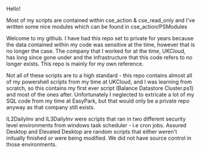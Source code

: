Hello!

Most of my scripts are contained within cse_action & cse_read_only and I've written some nice modules which can be found in cse_action/PSModules

Welcome to my github. I have had this repo set to private for years because the data contained within my code was sensitive at the time, however that is no longer the case.
The company that I worked for at the time, UKCloud, has long since gone under and the infrastructure that this code refers to no longer exists. This repo is mainly for my own reference.

Not all of these scripts are to a high standard - this repo contains almost all of my powershell scripts from my time at UKCloud, and I was learning from scratch, so this contains my first ever script (Balance Datastore Cluster.ps1) and most of the ones after. Unfortunately I neglected to extricate a lot of my SQL code from my time at EasyPark, but that would only be a private repo anyway as that company still exists.

IL2DailyInv and IL3DailyInv were scripts that ran in two different security level environments from windows task scheduler - i.e cron jobs. Assured Desktop and Elevated Desktop are random scripts that either weren't initually finished or were being modified. We did not have source control in those environments.
